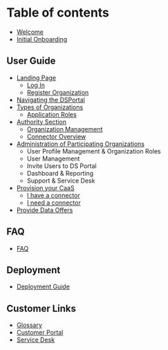 # Table of contents

* [Welcome](product/user-documentation/General%20Overview.md)
* [Initial Onboarding](product/user-documentation/initial-onboarding.md)

## User Guide

* [Landing Page](product/user-documentation/Landing%20Page.md)
   * [Log In](product/user-documentation/Log%20In.md)
   * [Register Organization](product/user-documentation/Register%20Organization.md)
* [Navigating the DSPortal](product/user-documentation/Navigating%20the%20DSPortal.md)
* [Types of Organizations](product/user-documentation/Organization%20Types.md)
  * [Application Roles](product/user-documentation/Application%20Roles.md)
* [Authority Section](product/user-documentation/Authority%20Section.md)
  * [Organization Management](product/user-documentation/Authority%20Organization%20Management.md)
  * [Connector Overview](product/user-documentation/Authority%20Connector%20Overview.md)
* [Administration of Participating Organizations](product/user-documentation/Administration%20of%20Participating%20Organizations.md)
  * User Profile Management & Organization Roles
  * User Management
  * Invite Users to DS Portal
  * Dashboard & Reporting
  * Support & Service Desk
* [Provision your CaaS](product/user-documentation/Provision%20your%20CaaS.md)
  * [I have a connector](product/user-documentation/I%20have%20a%20connector.md)
  * [I need a connector](product/user-documentation/I%20need%20a%20connector.md)
* [Provide Data Offers](product/user-documentation/Provide%20Data%20Offers.md)

## FAQ
* [FAQ](product/user-documentation/faq.md)

## Deployment

* [Deployment Guide](deployment-guide/goals/production/README.md)

## Customer Links

* [Glossary](https://docs.sovity.de/glossary/glossary)
* [Customer Portal](https://portal-main.prod-sovity.azure.sovity.io/)
* [Service Desk](https://support.sovity.de/)

